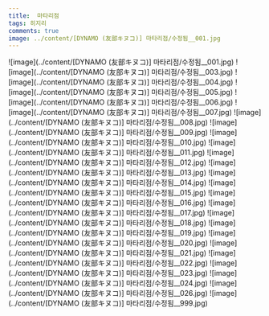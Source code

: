 ```yaml
---
title:  마타리점
tags: 히지리
comments: true
image: ../content/[DYNAMO (友部キヌコ)] 마타리점/수정됨__001.jpg
---
```

![image](../content/[DYNAMO (友部キヌコ)] 마타리점/수정됨__001.jpg)
![image](../content/[DYNAMO (友部キヌコ)] 마타리점/수정됨__003.jpg)
![image](../content/[DYNAMO (友部キヌコ)] 마타리점/수정됨__004.jpg)
![image](../content/[DYNAMO (友部キヌコ)] 마타리점/수정됨__005.jpg)
![image](../content/[DYNAMO (友部キヌコ)] 마타리점/수정됨__006.jpg)
![image](../content/[DYNAMO (友部キヌコ)] 마타리점/수정됨__007.jpg)
![image](../content/[DYNAMO (友部キヌコ)] 마타리점/수정됨__008.jpg)
![image](../content/[DYNAMO (友部キヌコ)] 마타리점/수정됨__009.jpg)
![image](../content/[DYNAMO (友部キヌコ)] 마타리점/수정됨__010.jpg)
![image](../content/[DYNAMO (友部キヌコ)] 마타리점/수정됨__011.jpg)
![image](../content/[DYNAMO (友部キヌコ)] 마타리점/수정됨__012.jpg)
![image](../content/[DYNAMO (友部キヌコ)] 마타리점/수정됨__013.jpg)
![image](../content/[DYNAMO (友部キヌコ)] 마타리점/수정됨__014.jpg)
![image](../content/[DYNAMO (友部キヌコ)] 마타리점/수정됨__015.jpg)
![image](../content/[DYNAMO (友部キヌコ)] 마타리점/수정됨__016.jpg)
![image](../content/[DYNAMO (友部キヌコ)] 마타리점/수정됨__017.jpg)
![image](../content/[DYNAMO (友部キヌコ)] 마타리점/수정됨__018.jpg)
![image](../content/[DYNAMO (友部キヌコ)] 마타리점/수정됨__019.jpg)
![image](../content/[DYNAMO (友部キヌコ)] 마타리점/수정됨__020.jpg)
![image](../content/[DYNAMO (友部キヌコ)] 마타리점/수정됨__021.jpg)
![image](../content/[DYNAMO (友部キヌコ)] 마타리점/수정됨__022.jpg)
![image](../content/[DYNAMO (友部キヌコ)] 마타리점/수정됨__023.jpg)
![image](../content/[DYNAMO (友部キヌコ)] 마타리점/수정됨__024.jpg)
![image](../content/[DYNAMO (友部キヌコ)] 마타리점/수정됨__026.jpg)
![image](../content/[DYNAMO (友部キヌコ)] 마타리점/수정됨__999.jpg)
